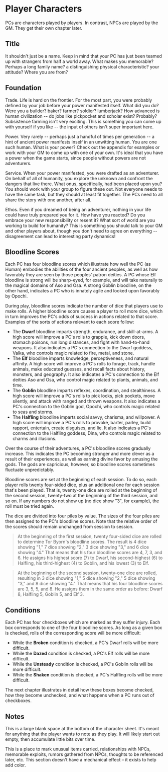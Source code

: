 # Player Characters

PCs are characters played by players. In contrast, NPCs are played by the GM. They get their own chapter later. 

## Title

It shouldn't just be a name. Keep in mind that your PC has just been teamed up with strangers from half a world away. What makes you memorable? Perhaps a long family name? a distinguishing physical characteristic? your attitude? Where you are from?

## Foundation

Trade. Life is hard on the frontier. For the most part, you were probably defined by your job before your power manifested itself. What did you do? Were you a builder? baker? farmer? soldier? lumberjack? How advanced is human civilization -- do jobs like pickpocket and scholar exist? Probably? Subsistence farming isn't very exciting. This is something you can come up with yourself if you like -- the input of others isn't super important here. 

Power. Very rarely -- perhaps just a handful of times per generation -- a hint of ancient power manifests inself in an unwitting human. You are one such human. What is your power? Check out the appendix for examples or work with your GM to come up with one of your own. It's ideal that you have a power when the game starts, since people without powers are not adventurers.

Service. When your power manifested, you were drafted as an adventurer. On behalf of all of humanity, you explore the unknown and confront the dangers that live there. What onus, specifically, had been placed upon you? You should work with your group to figure these out. Not everyone needs to have the same task, but they should at least fit together. The PCs need to all share the story with one another, after all. 

Ethos. Even if you dreamed of being an adventurer, nothing in your life could have truly prepared you for it. How have you reacted? Do you embrace your new responsibility or resent it? What sort of world are you working to build for humanity? This is something you should talk to your GM and other players about, though you don't need to agree on everything -- disagreement can lead to interesting party dynamics!

## Bloodline Scores

Each PC has four bloodline scores which illustrate how well the PC (as  Human) embodies the abilities of the four ancient peoples, as well as how favorably they are seen by those peoples' patron deities. A PC whose Elf bloodline is strong will be sharp-eyed, for example, and will take naturally to the magical domains of Aso and Osa. A strong Goblin bloodline, on the other hand, indicates a PC who is innately agile and looked upon favorably by Opochi.

During play, bloodline scores indicate the number of dice that players use to make rolls. A higher bloodline score causes a player to roll more dice, which in turn improves the PC's odds of success in actions related to that score. Examples of the sorts of actions relevant to each score follow:

+ The **Dwarf** bloodline imparts strength, endurance, and skill-at-arms. A high score will improve a PC's rolls to grapple, kick down doors, stomach poisons, run long distances, and fight with hand-to-hand weapons. It also indicates a PC's connection to the Dwarf goddess, Valka, who controls magic related to fire, metal, and stone.
+ The **Elf** bloodline imparts knowledge, perceptiveness, and natural affinity. A high score will improve a PC's rolls to forage, track, handle animals, make educated guesses, and recall facts about history, monsters, and geography. It also indicates a PC's connection to the Elf deities Aso and Osa, who control magic related to plants, animals, and time.
+ The **Goblin** bloodline imparts reflexes, coordination, and stealthiness. A high score will improve a PC's rolls to pick locks, pick pockets, move silently, and attack with ranged and thrown weapons. It also indicates a PC's connection to the Goblin god, Opochi, who controls magic related to seas and storms.
+ The **Halfling** bloodline imparts social savvy, charisma, and willpower. A high score will improve a PC's rolls to provoke, barter, parley, build rapport, entertain, create disguises, and lie. It also indicates a PC's connection to the Halfling goddess, Dina, who controls magic related to charms and illusions.

Over the course of their adventures, a PC's bloodline scores gradually increase. This indicates the PC becoming stronger and more clever as a result of their experiences, as well as earning divine favor by amusing the gods. The gods are capricious, however, so bloodline scores sometimes fluctuate unpredictably.

Bloodline scores are set at the beginning of each session. To do so, each player rolls twenty four-sided dice, plus an additional one for each session that's been played. That is, twenty-one dice are rolled at the beginning of the second session, twenty-two at the beginning of the third session, and so on. If any numbers do not show up (no dice show "3", for example), the roll must be tried again.

The dice are divided into four piles by value. The sizes of the four piles are then assigned to the PC's bloodline scores. Note that the relative order of the scores should remain unchanged from session to session.

> At the beginning of the first session, twenty four-sided dice are rolled to determine Tor Byorn's bloodline scores. The result is 4 dice showing "1," 7 dice showing "2," 3 dice showing "3," and 6 dice showing "4." That means that his four bloodline scores are 4, 7, 3, and 6. He assigns his highest score (7) to Dwarf, his second-highest (6) to Halfling, his third-highest (4) to Goblin, and his lowest (3) to Elf.

> At the beginning of the second session, twenty-one dice are rolled, resulting in 3 dice showing "1," 5 dice showing "2," 5 dice showing "3," and 8 dice showing "4." That means that his four bloodline scores are 3, 5, 5, and 8. He assigns them in the same order as before: Dwarf 8, Halfling 5, Goblin 5, and Elf 3.

## Conditions

Each PC has four checkboxes which are marked as they suffer injury. Each box corresponds to one of the four bloodline scores. As long as a given box is checked, rolls of the corresponding score will be more difficult: 

+ While the **Broken** condition is checked, a PC's Dwarf rolls will be more difficult. 
+ While the **Dazed** condition is checked, a PC's Elf rolls will be more difficult. 
+ While the **Unsteady** condition is checked, a PC's Goblin rolls will be more difficult. 
+ While the **Shaken** condition is checked, a PC's Halfling rolls will be more difficult. 

The next chapter illustrates in detail how these boxes become checked, how they become unchecked, and what happens when a PC runs out of checkboxes. 

## Notes

This is a large blank space at the bottom of the character sheet. It's meant for anything that the player wants to note as they play. It will likely start out empty, then accumulate little bits over time. 

This is a place to mark unusual items carried, relationships with NPCs, memorable exploits, rumors gathered from NPCs, thoughts to be referenced later, etc. This section doesn't have a mechanical effect – it exists to help add color. 
